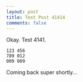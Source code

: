 ```yaml
---
layout: post
title: Test Post 41414
comments: false
---
```


Okay. Test 4141.  


    123 456
    789 012
    009 009

Coming back super shortly...

